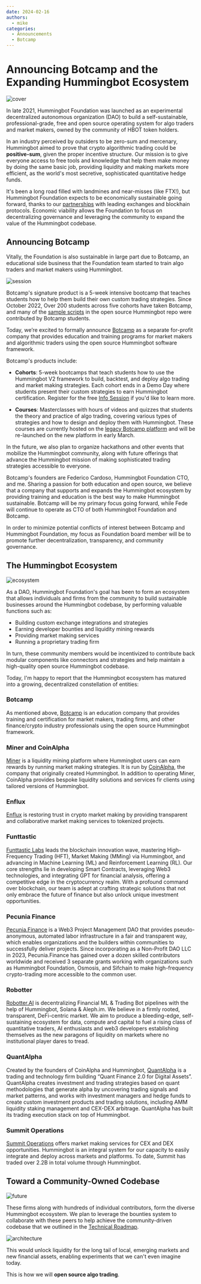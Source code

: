 ```yaml
---
date: 2024-02-16
authors:
  - mike
categories:
  - Announcements
  - Botcamp
---
```


# Announcing Botcamp and the Expanding Hummingbot Ecosystem

![cover](cover.webp)

In late 2021, Hummingbot Foundation was launched as an experimental decentralized autonomous organization (DAO) to build a self-sustainable, professional-grade, free and open source operating system for algo traders and market makers, owned by the community of HBOT token holders.

In an industry perceived by outsiders to be zero-sum and mercenary, Hummingbot aimed to prove that crypto algorithmic trading could be **positive-sum**, given the proper incentive structure. Our mission is to give everyone access to free tools and knowledge that help them make money by doing the same basic job, providing liquidity and making markets more efficient, as the world's most secretive, sophisticated quantitative hedge funds. 

It's been a long road filled with landmines and near-misses (like FTX!), but Hummingbot Foundation expects to be economically sustainable going forward, thanks to our [partnerships](/about/sponsors/) with leading exchanges and blockhain protocols. Economic viability allows the Foundation to focus on decentralizing governance and leveraging the community to expand the value of the Hummingbot codebase.

## Announcing Botcamp

Vitally, the Foundation is also sustainable in large part due to Botcamp, an educational side business that the Foundation team started to train algo traders and market makers using Hummingbot.

![session](session.png)

Botcamp's signature product is a 5-week intensive bootcamp that teaches students how to help them build their own custom trading strategies. Since October 2022, Over 200 students across five cohorts have taken Botcamp, and many of the [sample scripts](https://github.com/hummingbot/hummingbot/tree/master/scripts/archived_scripts/community_scripts) in the open source Hummingbot repo were contributed by Botcamp students.

Today, we’re excited to formally announce [Botcamp](https://www.botcamp.xyz) as a separate for-profit company that provides education and training programs for market makers and algorithmic traders using the open source Hummingbot software framework. 

Botcamp's products include:

<!-- more -->

* **Cohorts**: 5-week bootcamps that teach students how to use the Hummingbot V2 framework to build, backtest, and deploy algo trading and market making strategies. Each cohort ends in a Demo Day where students present their custom strategies to earn Hummingbot certification. Register for the free [Info Session](https://www.botcamp.xyz/event/botcamp-info-session-4/register) if you'd like to learn more.

- **Courses**: Masterclasses with hours of videos and quizzes that students the theory and practice of algo trading, covering various types of strategies and how to design and deploy them with Hummingbot. These courses are currently hosted on the [legacy Botcamp platform](https://botcamp.hummingbot.org) and will be re-launched on the new platform in early March.

In the future, we also plan to organize hackathons and other events that mobilize the Hummingbot community, along with future offerings that advance the Hummingbot mission of making sophisticated trading strategies accessible to everyone.

Botcamp's founders are Federico Cardoso, Hummingbot Foundation CTO, and me. Sharing a passion for both education and open source, we believe that a company that supports and expands the Hummingbot ecosystem by providing training and education is the best way to make Hummingbot sustainable. Botcamp will be my primary focus going forward, while Fede will continue to operate as CTO of both Hummingbot Foundation and Botcamp.

In order to minimize potential conflicts of interest between Botcamp and Hummingbot Foundation, my focus as Foundation board member will be to promote further decentralization, transparency, and community governance.

## The Hummingbot Ecosystem

![ecosystem](ecosystem.png)

As a DAO, Hummingbot Foundation's goal has been to form an ecosystem that allows individuals and firms from the community to build sustainable businesses around the Hummingbot codebase, by performing valuable functions such as:

* Building custom exchange integrations and strategies
* Earning developer bounties and liquidity mining rewards
* Providing market making services
* Running a proprietary trading firm

In turn, these community members would be incentivized to contribute back modular components like connectors and strategies and help maintain a high-quality open source Hummingbot codebase. 

Today, I'm happy to report that the Hummingbot ecosystem has matured into a growing, decentralized constellation of entities:

### Botcamp

As mentioned above, [Botcamp](https://www.botcamp.xyz) is an education company that provides training and certification for market makers, trading firms, and other finance/crypto industry professionals using the open source Hummingbot framework.

### Miner and CoinAlpha

[Miner](https://miner.hummingbot.io) is a liquidity mining platform where Hummingbot users can earn rewards by running market making strategies. It is run by [CoinAlpha](https://coinalpha.com), the company that originally created Hummingbot. In addition to operating Miner, CoinAlpha provides bespoke liquidity solutions and services fir clients using tailored versions of Hummingbot.

### Enflux

[Enflux](https://www.enflux.io/) is restoring trust in crypto market making by providing transparent and collaborative market making services to tokenized projects.

### Funttastic

[Funttastic Labs](https://www.funttastic.com) leads the blockchain innovation wave, mastering High-Frequency Trading (HFT), Market Making (MMing) via Hummingbot, and advancing in Machine Learning (ML) and Reinforcement Learning (RL). Our core strengths lie in developing Smart Contracts, leveraging Web3 technologies, and integrating GPT for financial analysis, offering a competitive edge in the cryptocurrency realm. With a profound command over blockchain, our team is adept at crafting strategic solutions that not only embrace the future of finance but also unlock unique investment opportunities.

### Pecunia Finance

[Pecunia.Finance](https://pecuniafinance.com/) is a Web3 Project Management DAO that provides pseudo-anonymous, automated labor infrastructure in a fair and transparent way, which enables organizations and the builders within communities to successfully deliver projects. Since incorporating as a Non-Profit DAO LLC in 2023, Pecunia.Finance has gained over a dozen skilled contributors worldwide and received 3 separate grants working with organizations such as Hummingbot Foundation, Osmosis, and Sifchain to make high-frequency crypto-trading more accessible to the common user. 

### Robotter

[Robotter.AI](https://robotter.ai) is decentralizing Financial ML & Trading Bot pipelines with the help of Hummingbot, Solana & Aleph.im. We believe in a firmly rooted, transparent, DeFi-centric market. We aim to produce a bleeding-edge, self-sustaining ecosystem for data, compute and capital to fuel a rising class of quantitative traders, AI enthusiasts and web3 developers establishing themselves as the new paragons of liquidity on markets where no institutional player dares to tread.

### QuantAlpha

Created by the founders of CoinAlpha and Hummingbot, [QuantAlpha](https://quantalpha.ai) is a trading and technology firm building “Quant Finance 2.0 for Digital Assets”. QuantAlpha creates investment and trading strategies based on quant methodologies that generate alpha by uncovering trading signals and market patterns, and works with investment managers and hedge funds to create custom investment products and trading solutions, including AMM liquidity staking management and CEX-DEX arbitrage. QuantAlpha has built its trading execution stack on top of Hummingbot.

### Summit Operations

[Summit Operations](https://summitoperations.co/) offers market making services for CEX and DEX opportunities. Hummingbot is an integral system for our capacity to easily integrate and deploy across markets and platforms. To date, Summit has traded over 2.2B in total volume through Hummingbot.


## Toward a Community-Owned Codebase

![future](future.png)

These firms along with  hundreds of individual contributors, form the diverse Hummingbot ecosystem. We plan to leverage the bounties system to collaborate with these peers to help achieve the community-driven codebase that we outlined in the [Technical Roadmap](/blog/hummingbot-2024-technical-roadmap-innovating-for-the-future/).

![architecture](architecture.png)

This would unlock liquidity for the long tail of local, emerging markets and new financial assets, enabling experiments that we can't even imagine today. 

This is how we will **open source algo trading**.
